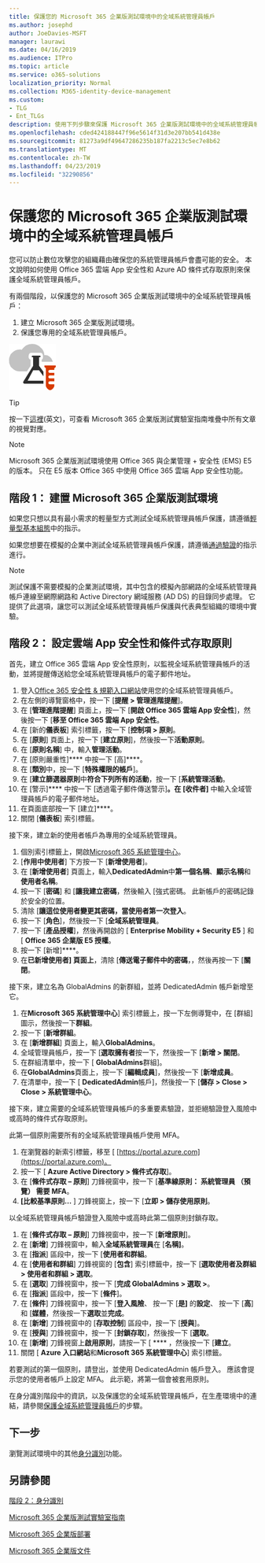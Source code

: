 ```yaml
---
title: 保護您的 Microsoft 365 企業版測試環境中的全域系統管理員帳戶
ms.author: josephd
author: JoeDavies-MSFT
manager: laurawi
ms.date: 04/16/2019
ms.audience: ITPro
ms.topic: article
ms.service: o365-solutions
localization_priority: Normal
ms.collection: M365-identity-device-management
ms.custom:
- TLG
- Ent_TLGs
description: 使用下列步驟來保護 Microsoft 365 企業版測試環境中的全域系統管理員帳戶。
ms.openlocfilehash: cded424188447f96e5614f31d3e207bb541d438e
ms.sourcegitcommit: 81273a9df49647286235b187fa2213c5ec7e8b62
ms.translationtype: MT
ms.contentlocale: zh-TW
ms.lasthandoff: 04/23/2019
ms.locfileid: "32290856"
---
```

# <a name="protect-global-administrator-accounts-in-your-microsoft-365-enterprise-test-environment"></a>保護您的 Microsoft 365 企業版測試環境中的全域系統管理員帳戶

您可以防止數位攻擊您的組織藉由確保您的系統管理員帳戶會盡可能的安全。 本文說明如何使用 Office 365 雲端 App 安全性和 Azure AD 條件式存取原則來保護全域系統管理員帳戶。

有兩個階段，以保護您的 Microsoft 365 企業版測試環境中的全域系統管理員帳戶：

1.  建立 Microsoft 365 企業版測試環境。
2.  保護您專用的全域系統管理員帳戶。

![Microsoft Cloud 的測試實驗室指南](media/m365-enterprise-test-lab-guides/cloud-tlg-icon.png) 
    
> [!TIP]
> 按一下[這裡](https://aka.ms/m365etlgstack)(英文)，可查看 Microsoft 365 企業版測試實驗室指南堆疊中所有文章的視覺對應。

> [!NOTE]
> Microsoft 365 企業版測試環境使用 Office 365 與企業管理 + 安全性 (EMS) E5 的版本。 只在 E5 版本 Office 365 中使用 Office 365 雲端 App 安全性功能。 

## <a name="phase-1-build-out-your-microsoft-365-enterprise-test-environment"></a>階段 1： 建置 Microsoft 365 企業版測試環境

如果您只想以具有最小需求的輕量型方式測試全域系統管理員帳戶保護，請遵循[輕量型基本組態](lightweight-base-configuration-microsoft-365-enterprise.md)中的指示。
  
如果您想要在模擬的企業中測試全域系統管理員帳戶保護，請遵循[通過驗證](pass-through-auth-m365-ent-test-environment.md)的指示進行。

  
> [!NOTE]
> 測試保護不需要模擬的企業測試環境，其中包含的模擬內部網路的全域系統管理員帳戶連線至網際網路和 Active Directory 網域服務 (AD DS) 的目錄同步處理。 它提供了此選項，讓您可以測試全域系統管理員帳戶保護與代表典型組織的環境中實驗。 
  
## <a name="phase-2-configure-cloud-app-security-and-conditional-access-policies"></a>階段 2： 設定雲端 App 安全性和條件式存取原則

首先，建立 Office 365 雲端 App 安全性原則，以監視全域系統管理員帳戶的活動，並將提醒傳送給您全域系統管理員帳戶的電子郵件地址。 

1. 登入[Office 365 安全性 & 規範入口網站](https://protection.office.com/)使用您的全域系統管理員帳戶。
2. 在左側的導覽窗格中，按一下 [**提醒 > 管理進階提醒**]。
3. 在 [**管理進階提醒**] 頁面上，按一下 [**開啟 Office 365 雲端 App 安全性**]，然後按一下 [**移至 Office 365 雲端 App 安全性**。
4. 在 [新的**儀表板**] 索引標籤，按一下 [**控制項 > 原則**。
5. 在 [**原則**] 頁面上，按一下 [**建立原則**]，然後按一下**活動原則**。
6. 在 [**原則名稱**] 中，輸入**管理活動**。
7. 在 [原則嚴重性]**** 中按一下 [高]****。
8. 在 [**類別**中，按一下 [**特殊權限的帳戶**]。
9. 在 [**建立篩選器原則**中**符合下列所有的活動**，按一下 [**系統管理活動**。
10. 在 [警示]**** 中按一下 [透過電子郵件傳送警示]****。在 [收件者]**** 中輸入全域管理員帳戶的電子郵件地址。
11. 在頁面底部按一下 [建立]****。
12. 關閉 [**儀表板**] 索引標籤。
    
接下來，建立新的使用者帳戶為專用的全域系統管理員。

1. 個別索引標籤上，開啟[Microsoft 365 系統管理中心](https://admin.microsoft.com/)。
2. [**作用中使用者**] 下方按一下 [**新增使用者**]。
3. 在 [**新增使用者**] 頁面上，輸入**DedicatedAdmin**中**第一個名稱**、**顯示名稱**和**使用者名稱**。
4. 按一下 [**密碼**] 和 [**讓我建立密碼**，然後輸入 [強式密碼。 此新帳戶的密碼記錄於安全的位置。
5. 清除 [**讓這位使用者變更其密碼，當使用者第一次登入**。
6. 按一下 [**角色**]，然後按一下 [**全域系統管理員**。
7. 按一下 [**產品授權**]，然後再開啟的 [ **Enterprise Mobility + Security E5** ] 和 [ **Office 365 企業版 E5 授權**。
8. 按一下 [新增]****。
9. 在**已新增使用者] 頁面上**，清除 [**傳送電子郵件中的密碼**，，然後再按一下 [**關閉**。

接下來，建立名為 GlobalAdmins 的新群組，並將 DedicatedAdmin 帳戶新增至它。

1. 在**Microsoft 365 系統管理中心**] 索引標籤上，按一下左側導覽中，在 [群組] 圖示，然後按一下**群組**。
2. 按一下 [**新增群組**。
3. 在 [**新增群組**] 頁面上，輸入**GlobalAdmins**。
4. 全域管理員帳戶，按一下 [**選取擁有者**按一下，然後按一下 [**新增 > 關閉**。
5. 在群組清單中，按一下 [ **GlobalAdmins**群組]。
6. 在**GlobalAdmins**頁面上，按一下 [**編輯成員**]，然後按一下 [**新增成員**。
7. 在清單中，按一下 [ **DedicatedAdmin**帳戶]，然後按一下 [**儲存 > Close > Close > 系統管理中心**。

接下來，建立需要的全域系統管理員帳戶的多重要素驗證，並拒絕驗證登入風險中或高時的條件式存取原則。

此第一個原則需要所有的全域系統管理員帳戶使用 MFA。

1. 在瀏覽器的新索引標籤，移至 [ [https://portal.azure.com](https://portal.azure.com)。
2. 按一下 [ **Azure Active Directory > 條件式存取**]。
3. 在 [**條件式存取 – 原則**] 刀鋒視窗中，按一下 [**基準線原則： 系統管理員 （預覽） 需要 MFA**。
4. **[比較基準原則...** ] 刀鋒視窗上，按一下 [**立即 > 儲存使用原則**。

以全域系統管理員帳戶驗證登入風險中或高時此第二個原則封鎖存取。

1. 在 [**條件式存取 – 原則**] 刀鋒視窗中，按一下 [**新增原則**]。
2. 在 [**新增**] 刀鋒視窗中，輸入**全域系統管理員**在 [**名稱]**。
3. 在 [**指派**] 區段中，按一下 [**使用者和群組**。
4. 在 [**使用者和群組**] 刀鋒視窗的 [**包含**] 索引標籤中，按一下 [**選取使用者及群組 > 使用者和群組 > 選取**。
5. 在 [**選取**] 刀鋒視窗中，按一下 [**完成 GlobalAdmins > 選取 >**。
6. 在 [**指派**] 區段中，按一下 [**條件**]。
7. 在 [**條件**] 刀鋒視窗中，按一下 [**登入風險**、 按一下 [**是]** 的**設定**、 按一下 [**高**] 和 [**媒體**，然後按一下**選取**並**完成**。
8. 在 [**新增**] 刀鋒視窗中的 [**存取控制**] 區段中，按一下 [**授與**]。
9. 在 [**授與**] 刀鋒視窗中，按一下 [**封鎖存取**]，然後按一下 [**選取**。
10. 在 [**新增**] 刀鋒視窗上**啟用原則**，請按一下 [ **** ，然後按一下 [**建立**。
11. 關閉 [ **Azure 入口網站**和**Microsoft 365 系統管理中心**] 索引標籤。

若要測試的第一個原則，請登出，並使用 DedicatedAdmin 帳戶登入。 應該會提示您的使用者帳戶上設定 MFA。 此示範，將第一個會被套用原則。

在身分識別階段中的資訊，以及保護您的全域系統管理員帳戶，在生產環境中的連結，請參閱[保護全域系統管理員帳戶](identity-designate-protect-admin-accounts.md#identity-global-admin)的步驟。

## <a name="next-step"></a>下一步

瀏覽測試環境中的其他[身分識別](m365-enterprise-test-lab-guides.md#identity)功能。

## <a name="see-also"></a>另請參閱

[階段 2：身分識別](identity-infrastructure.md)

[Microsoft 365 企業版測試實驗室指南](m365-enterprise-test-lab-guides.md)

[Microsoft 365 企業版部署](deploy-microsoft-365-enterprise.md)

[Microsoft 365 企業版文件](https://docs.microsoft.com/microsoft-365-enterprise/)

